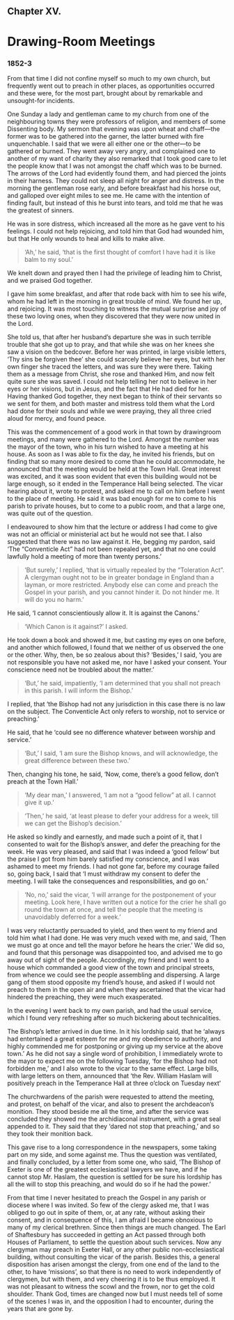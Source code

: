 ## Chapter XV.

# Drawing-Room Meetings

### 1852-3

From that time I did not confine myself so much to my own church, but frequently went out to preach in other places, as opportunities occurred and these were, for the most part, brought about by remarkable and unsought-for incidents.

One Sunday a lady and gentleman came to my church from one of the neighbouring towns they were professors of religion, and members of some Dissenting body. My sermon that evening was upon wheat and chaff―the former was to be gathered into the garner, the latter burned with fire unquenchable. I said that we were all either one or the other―to be gathered or burned. They went away very angry, and complained one to another of my want of charity they also remarked that I took good care to let the people know that I was not amongst the chaff which was to be burned. The arrows of the Lord had evidently found them, and had pierced the joints in their harness. They could not sleep all night for anger and distress. In the morning the gentleman rose early, and before breakfast had his horse out, and galloped over eight miles to see me. He came with the intention of finding fault, but instead of this he burst into tears, and told me that he was the greatest of sinners.

He was in sore distress, which increased all the more as he gave vent to his feelings. I could not help rejoicing, and told him that God had wounded him, but that He only wounds to heal and kills to make alive.

>‘Ah,’ he said, ‘that is the first thought of comfort I have had it is like balm to my soul.’

We knelt down and prayed then I had the privilege of leading him to Christ, and we praised God together.

I gave him some breakfast, and after that rode back with him to see his wife, whom he had left in the morning in great trouble of mind. We found her up, and rejoicing. It was most touching to witness the mutual surprise and joy of these two loving ones, when they discovered that they were now united in the Lord.

She told us, that after her husband’s departure she was in such terrible trouble that she got up to pray, and that while she was on her knees she saw a vision on the bedcover. Before her was printed, in large visible letters, ‘Thy sins be forgiven thee’ she could scarcely believe her eyes, but with her own finger she traced the letters, and was sure they were there. Taking them as a message from Christ, she rose and thanked Him, and now felt quite sure she was saved. I could not help telling her not to believe in her eyes or her visions, but in Jesus, and the fact that He had died for her. Having thanked God together, they next began to think of their servants so we sent for them, and both master and mistress told them what the Lord had done for their souls and while we were praying, they all three cried aloud for mercy, and found peace.

This was the commencement of a good work in that town by drawingroom meetings, and many were gathered to the Lord. Amongst the number was the mayor of the town, who in his turn wished to have a meeting at his house. As soon as I was able to fix the day, he invited his friends, but on finding that so many more desired to come than he could accommodate, he announced that the meeting would be held at the Town Hall. Great interest was excited, and it was soon evident that even this building would not be large enough, so it ended in the Temperance Hall being selected. The vicar hearing about it, wrote to protest, and asked me to call on him before I went to the place of meeting. He said it was bad enough for me to come to his parish to private houses, but to come to a public room, and that a large one, was quite out of the question.

I endeavoured to show him that the lecture or address I had come to give was not an official or ministerial act but he would not see that. I also suggested that there was no law against it. He, begging my pardon, said ‘The “Conventicle Act” had not been repealed yet, and that no one could lawfully hold a meeting of more than twenty persons.’

>‘But surely,’ I replied, ‘that is virtually repealed by the “Toleration Act”. A clergyman ought not to be in greater bondage in England than a layman, or more restricted. Anybody else can come and preach the Gospel in your parish, and you cannot hinder it. Do not hinder me. It will do you no harm.’

He said, ‘I cannot conscientiously allow it. It is against the Canons.’

>‘Which Canon is it against?’ I asked.

He took down a book and showed it me, but casting my eyes on one before, and another which followed, I found that we neither of us observed the one or the other. Why, then, be so zealous about this?  ‘Besides,’ I said, ‘you are not responsible you have not asked me, nor have I asked your consent. Your conscience need not be troubled about the matter.’

>‘But,’ he said, impatiently, ‘I am determined that you shall not preach in this parish. I will inform the Bishop.’

I replied, that ‘the Bishop had not any jurisdiction in this case there is no law on the subject. The Conventicle Act only refers to worship, not to service or preaching.’

He said, that he ‘could see no difference whatever between worship and service.’

>‘But,’ I said, ‘I am sure the Bishop knows, and will acknowledge, the great difference between these two.’

Then, changing his tone, he said, ‘Now, come, there’s a good fellow, don’t preach at the Town Hall.’

>‘My dear man,’ I answered, ‘I am not a “good fellow” at all. I cannot give it up.’

>‘Then,’ he said, ‘at least please to defer your address for a week, till we can get the Bishop’s decision.’

He asked so kindly and earnestly, and made such a point of it, that I consented to wait for the Bishop’s answer, and defer the preaching for the week. He was very pleased, and said that I was indeed a ‘good fellow’ but the praise I got from him barely satisfied my conscience, and I was ashamed to meet my friends. I had not gone far, before my courage failed so, going back, I said that ‘I must withdraw my consent to defer the meeting. I will take the consequences and responsibilities, and go on.’

>‘No, no,’ said the vicar, ‘I will arrange for the postponement of your meeting. Look here, I have written out a notice for the crier he shall go round the town at once, and tell the people that the meeting is unavoidably deferred for a week.’

I was very reluctantly persuaded to yield, and then went to my friend and told him what I had done. He was very much vexed with me, and said, ‘Then we must go at once and tell the mayor before he hears the crier.’ We did so, and found that this personage was disappointed too, and advised me to go away out of sight of the people. Accordingly, my friend and I went to a house which commanded a good view of the town and principal streets, from whence we could see the people assembling and dispersing. A large gang of them stood opposite my friend’s house, and asked if I would not preach to them in the open air and when they ascertained that the vicar had hindered the preaching, they were much exasperated.

In the evening I went back to my own parish, and had the usual service, which I found very refreshing after so much bickering about technicalities.

The Bishop’s letter arrived in due time. In it his lordship said, that he ‘always had entertained a great esteem for me and my obedience to authority, and highly commended me for postponing or giving up my service at the above town.’ As he did not say a single word of prohibition, I immediately wrote to the mayor to expect me on the following Tuesday, ‘for the Bishop had not forbidden me,’ and I also wrote to the vicar to the same effect. Large bills, with large letters on them, announced that ‘the Rev. William Haslam will positively preach in the Temperance Hall at three o’clock on Tuesday next’

The churchwardens of the parish were requested to attend the meeting, and protest, on behalf of the vicar, and also to present the archdeacon’s monition. They stood beside me all the time, and after the service was concluded they showed me the archidiaconal instrument, with a great seal appended to it. They said that they ‘dared not stop that preaching,’ and so they took their monition back.

This gave rise to a long correspondence in the newspapers, some taking part on my side, and some against me. Thus the question was ventilated, and finally concluded, by a letter from some one, who said, ‘The Bishop of Exeter is one of the greatest ecclesiastical lawyers we have, and if he cannot stop Mr. Haslam, the question is settled for be sure his lordship has all the will to stop this preaching, and would do so if he had the power.’

From that time I never hesitated to preach the Gospel in any parish or diocese where I was invited. So few of the clergy asked me, that I was obliged to go out in spite of them, or, at any rate, without asking their consent, and in consequence of this, I am afraid I became obnoxious to many of my clerical brethren. Since then things are much changed. The Earl of Shaftesbury has succeeded in getting an Act passed through both Houses of Parliament, to settle the question about such services. Now any clergyman may preach in Exeter Hall, or any other public non-ecclesiastical building, without consulting the vicar of the parish. Besides this, a general disposition has arisen amongst the clergy, from one end of the land to the other, to have ‘missions’, so that there is no need to work independently of clergymen, but with them, and very cheering it is to be thus employed. It was not pleasant to witness the scowl and the frown, nor to get the cold shoulder. Thank God, times are changed now but I must needs tell of some of the scenes I was in, and the opposition I had to encounter, during the years that are gone by.
